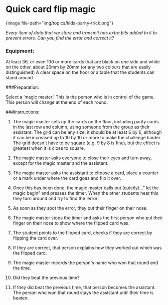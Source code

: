 # Quick card flip magic 

{image file-path="img/topics/kids-parity-trick.png"}

*Every item of data that we store and transmit has extra bits added to it to prevent errors.
Can you find the error and correct it?*
 
### Equipment: 

At least 36, or even 100 or more cards that are black on one side and white on the other, about 20mm by 20mm (or any two colours that are easily distinguished)
A clear space on the floor or a table that the students can stand around
 
###Preparation: 

Select a ‘magic master’. 
This is the person who is in control of the game.
This person will change at the end of each round.

###Instructions:

1.  The magic master sets up the cards on the floor, including parity cards in the last row and column, using someone from the group as their assistant.
    The grid can be any size; it should be at least 6 by 6, although it can be increased up to 10 by 10 or more to make the challenge harder.
    The grid doesn't have to be square (e.g. 9 by 8 is fine), but the effect is greatest when it is close to square.

2.  The magic master asks everyone to close their eyes and turn away, except for the magic master and the assistant. 

3.  The magic master asks the assistant to choose a card, place a counter or a mark under where the card goes and flip it over.   

4.  Once this has been done, the magic master calls out (quietly)…” let the magic begin” and presses the timer.
    When the other students hear this they turn around and try to find the ‘error’. 

5.  As soon as they spot the error, they put their finger on their nose. 

6.  The magic master stops the timer and asks the first person who put their finger on their nose to show where the flipped card was. 

7.  The student points to the flipped card, checks if they are correct by flipping the card over. 

8.  If they are correct, that person explains how they worked out which was the flipped card. 

9.  The magic master records the person's name who won that round and the time. 

10.  Did they beat the previous time? 

11.  If they did beat the previous time, that person becomes the assistant.
    The person who won that round stays the assistant until their time is beaten. 
